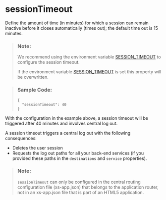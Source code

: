 <!-- loio9d24198eed554793b7eb279657f17971 -->

# sessionTimeout

Define the amount of time \(in minutes\) for which a session can remain inactive before it closes automatically \(times out\); the default time out is 15 minutes.



> ### Note:  
> We recommend using the environment variable [SESSION\_TIMEOUT](environment-variables-ba52705.md#loioba527058dc4d423a9e0a69ecc67f4593__section_blz_hgn_mv) to configure the session timeout.
> 
> If the environment variable [SESSION\_TIMEOUT](environment-variables-ba52705.md#loioba527058dc4d423a9e0a69ecc67f4593__section_blz_hgn_mv) is set this property will be overwritten.

> ### Sample Code:  
> ```
> {
>   "sessionTimeout": 40
> }
> ```

With the configuration in the example above, a session timeout will be triggered after 40 minutes and involves central log out.

A session timeout triggers a central log out with the following consequences:

-   Deletes the user session
-   Requests the log out paths for all your back-end services \(if you provided these paths in the `destinations` and `service` properties\).

> ### Note:  
> `sessionTimeout` can only be configured in the central routing configuration file \(xs-app.json\) that belongs to the application router, not in an xs-app.json file that is part of an HTML5 application.

